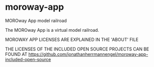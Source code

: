# moroway-app
MOROway App model railroad


The MOROway App is a virtual model railroad.


MOROWAY APP LICENSES ARE EXPLAINED IN THE 'ABOUT' FILE

THE LICENSES OF THE INCLUDED OPEN SOURCE PROJECTS CAN BE FOUND AT https://github.com/jonathanherrmannengel/moroway-app-included-open-source
